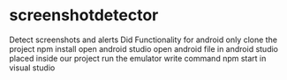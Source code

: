 # screenshotdetector
Detect screenshots and alerts
Did Functionality for android only
clone the project
npm install
open android studio
open android file in android studio placed inside our project
run the emulator
write command npm start in visual studio

